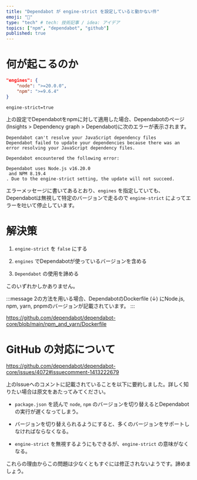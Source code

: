 ```yaml
---
title: "Dependabot が engine-strict を設定していると動かない件"
emoji: "🐙"
type: "tech" # tech: 技術記事 / idea: アイデア
topics: ["npm", "dependabot", "github"]
published: true
---
```


# 何が起こるのか

```json:package.json
"engines": {
    "node": ">=20.0.0",
    "npm": ">=9.6.4"
}
```

```:.npmrc
engine-strict=true
```

上の設定でDependabotをnpmに対して適用した場合、Dependabotのページ(Insights > Dependency graph > Dependabot)に次のエラーが表示されます。

```shell-session
Dependabot can't resolve your JavaScript dependency files
Dependabot failed to update your dependencies because there was an error resolving your JavaScript dependency files.

Dependabot encountered the following error:

Dependabot uses Node.js v16.20.0
 and NPM 8.19.4
. Due to the engine-strict setting, the update will not succeed.
```

エラーメッセージに書いてあるとおり、`engines` を指定していても、Dependabotは無視して特定のバージョンで走るので `engine-strict` によってエラーを吐いて停止しています。

# 解決策

1. `engine-strict` を `false` にする

2. `engines` でDependabotが使っているバージョンを含める

3. `Dependabot` の使用を諦める

このいずれかしかありません。

:::message
2の方法を用いる場合、DependabotのDockerfile (↓) にNode.js, npm, yarn, pnpmのバージョンが記載されています。
:::

https://github.com/dependabot/dependabot-core/blob/main/npm_and_yarn/Dockerfile

# GitHub の対応について

https://github.com/dependabot/dependabot-core/issues/4072#issuecomment-1413222679

上のIssueへのコメントに記載されていることを以下に要約しました。詳しく知りたい場合は原文をあたってみてください。

- `package.json` を読んで `node`, `npm` のバージョンを切り替えるとDependabotの実行が遅くなってしまう。

- バージョンを切り替えられるようにすると、多くのバージョンをサポートしなければならなくなる。

- `engine-strict` を無視するようにもできるが、`engine-strict` の意味がなくなる。

これらの理由からこの問題は少なくともすぐには修正されないようです。諦めましょう。
